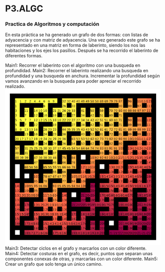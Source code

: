 # P3.ALGC
### Practica de Algoritmos y computación

En esta práctica se ha generado un grafo de dos formas: con listas de adyacencia y con matriz de adyacencia. Una vez generado este grafo se ha
representado en una matriz en forma de laberinto, siendo los nos las habitaciones y los ejes los pasillos. Después se ha recorrido el laberinto de
diferentes formas.

Main1: Recorrer el laberinto con el algoritmo con una busqueda en profundidad.
Main2: Recorrer el laberinto realizando una busqueda en profundidad y una busqueda en anchura. Incrementar la profundidad según vamos avanzando en
la busqueda para poder apreciar el recorrido realizado.
![alt text](https://github.com/martajimpac/P3.ALGC/blob/master/Busqueda%20anchura-P0.7-S70-D15x15.png)
Main3: Detectar ciclos en el grafo y marcarlos con un color diferente.
Main4: Detectar costuras en el grafo, es decir, puntos que separan unas componentes conexas de otras, y marcarlas con un color diferente.
Main5: Crear un grafo que solo tenga un único camino.

